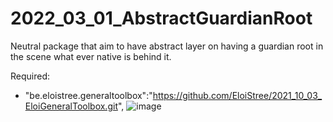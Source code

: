 # 2022_03_01_AbstractGuardianRoot
Neutral package that aim to have abstract layer on having a guardian root in the scene what ever native is behind it.


Required:
- "be.eloistree.generaltoolbox":"https://github.com/EloiStree/2021_10_03_EloiGeneralToolbox.git",
![image](https://user-images.githubusercontent.com/20149493/222959670-3e4515a0-4f1e-4a38-b744-17fc4e5150c3.png)
